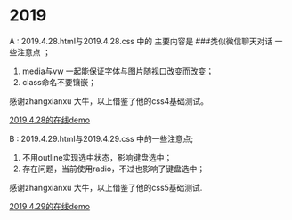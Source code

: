 # 2019
A : 2019.4.28.html与2019.4.28.css 中的 主要内容是 ###类似微信聊天对话
一些注意点 ；
1. media与vw 一起能保证字体与图片随视口改变而改变；
2. class命名不要镶嵌；

感谢zhangxianxu 大牛，以上借鉴了他的css4基础测试。

[2019.4.28的在线demo](https://jsbin.com/gusazek/edit?html,css,output)

B : 2019.4.29.html与2019.4.29.css 中的一些注意点;
1. 不用outline实现选中状态，影响键盘选中；
2. 存在问题，当前使用radio，不过也影响了键盘选中；

感谢zhangxianxu 大牛，以上借鉴了他的css5基础测试.

[2019.4.29的在线demo](https://jsbin.com/huyadel/1/edit?html,css,output)
